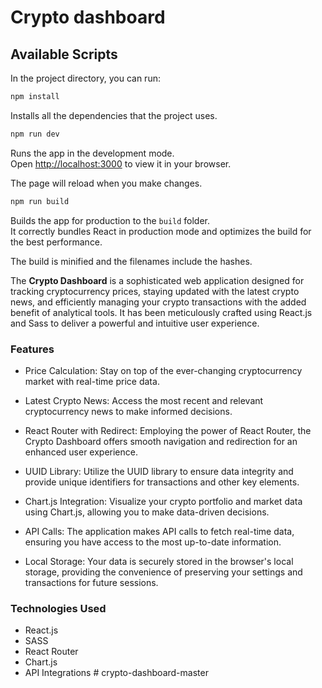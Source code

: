 # Crypto dashboard

## Available Scripts

In the project directory, you can run:

```bash
npm install
```

Installs all the dependencies that the project uses.

```bash
npm run dev
```

Runs the app in the development mode.\
Open [http://localhost:3000](http://localhost:3000) to view it in your browser.

The page will reload when you make changes.

```bash
npm run build
```

Builds the app for production to the `build` folder.\
It correctly bundles React in production mode and optimizes the build for the best performance.

The build is minified and the filenames include the hashes.

The **Crypto Dashboard** is a sophisticated web application designed for tracking cryptocurrency prices, staying updated with the latest crypto news, and efficiently managing your crypto transactions with the added benefit of analytical tools. It has been meticulously crafted using React.js and Sass to deliver a powerful and intuitive user experience.

### Features

-   Price Calculation: Stay on top of the ever-changing cryptocurrency market with real-time price data.

-   Latest Crypto News: Access the most recent and relevant cryptocurrency news to make informed decisions.

-   React Router with Redirect: Employing the power of React Router, the Crypto Dashboard offers smooth navigation and redirection for an enhanced user experience.

-   UUID Library: Utilize the UUID library to ensure data integrity and provide unique identifiers for transactions and other key elements.

-   Chart.js Integration: Visualize your crypto portfolio and market data using Chart.js, allowing you to make data-driven decisions.

-   API Calls: The application makes API calls to fetch real-time data, ensuring you have access to the most up-to-date information.

-   Local Storage: Your data is securely stored in the browser's local storage, providing the convenience of preserving your settings and transactions for future sessions.

### Technologies Used

-   React.js
-   SASS
-   React Router
-   Chart.js
-   API Integrations
#   c r y p t o - d a s h b o a r d - m a s t e r  
 